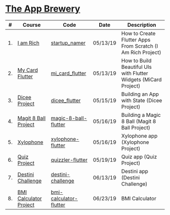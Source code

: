 
# [The App Brewery](https://www.appbrewery.co/courses/)

| # | Course  | Code | Date | Description
| ------------- | ------------- | ------------- | ------------- | -------------
| 1. | [I am Rich](./i_am_rich) | [startup_namer](./i_am_rich) | 05/13/19 | How to Create Flutter Apps From Scratch (I Am Rich Project)
| 2. | [My Card Flutter](./mi_card_flutter) | [mi_card_flutter](./mi_card_flutter) | 05/13/19 | How to Build Beautiful UIs with Flutter Widgets (MiCard Project)
| 3. | [Dicee Project](./dicee_flutter) | [dicee_flutter](./dicee_flutter) | 05/15/19 | Building an App with State (Dicee Project)
| 4. | [Magit 8 Ball Project](./magic-8-ball-flutter) | [magic-8-ball-flutter](./magic-8-ball-flutter) | 05/16/19 | Building a Magic 8 Ball (Magit 8 Ball Project)
| 5. | [Xylophone](./xylophone-flutter) | [xylophone-flutter](./xylophone-flutter) | 05/16/19 | Xylophone app (Xylophone Project)
| 6. | [Quiz Project](./quizzler-flutter) | [quizzler-flutter](./quizzler-flutter) | 05/19/19 | Quiz app (Quiz Project)
| 7. | [Destini Challenge](./destini-challenge) | [destini-challenge](./destini-challenge) | 06/13/19 | Destini app (Destini Challenge)
| 8. | [BMI Calculator Project](./bmi-calculator-flutter) | [bmi-calculator-flutter](./bmi-calculator-flutter) | 06/23/19 | BMI Calculator
